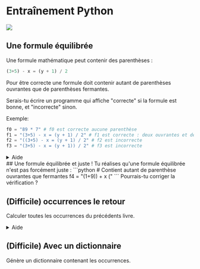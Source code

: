 # Entraînement Python
<img src="https://i.imgur.com/7jFH0SD.jpg?fb">

## Une formule équilibrée
Une formule mathématique peut contenir des parenthèses :
```python
(3+5) - x = (y + 1) / 2
```

Pour être correcte une formule doit contenir autant de parenthèses ouvrantes que de parenthèses fermantes.

Serais-tu écrire un programme qui affiche "correcte" si la formule est bonne, et "incorrecte" sinon.

Exemple:
```python
f0 = "89 * 7" # f0 est correcte aucune parenthèse
f1 = "(3+5) - x = (y + 1) / 2" # f1 est correcte : deux ouvrantes et deux fermantes
f2 = "((3+5) - x = (y + 1) / 2" # f2 est incorrecte
f3 = "(3+5) - x = (y + 1)) / 2" # f3 est incorrecte
```
<details>
  <summary>Aide</summary>
  Nous avions vu dans les exercies de premières comment compter les occurences.
</details>
## Une formule équilibrée et juste !
Tu réalises qu'une formule équilibrée n'est pas forcément juste :
```python
# Contient autant de parenthèse ouvrantes que fermantes
f4 = "(1+9)) + x ("
```
Pourrais-tu corriger la vérification ?

## (Difficile) occurrences le retour
Calculer toutes les occurrences du précédents livre.
<details>
  <summary>Aide</summary>
  Une liste de tuple peut contenir les occurrences :
  ```python
  # Par exemple pour le mot elephant
  [ ("a", 1), ("b", 0), ...., (e, 2),...,(z,0)]
  ```
  [Quesqu'un tuple ?](https://courspython.com/tuple.html)
</details>

## (Difficile) Avec un dictionnaire
Génère un dictionnaire contenant les occurrences.
